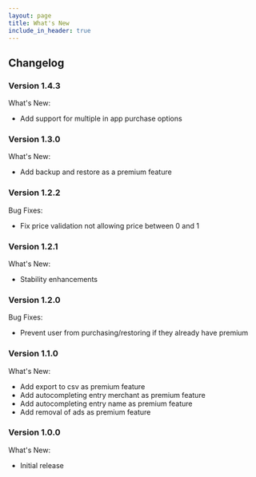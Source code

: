 ```yaml
---
layout: page
title: What's New
include_in_header: true
---
```


## Changelog

### **Version 1.4.3**

What's New:

- Add support for multiple in app purchase options

### **Version 1.3.0**

What's New:

- Add backup and restore as a premium feature

### **Version 1.2.2**

Bug Fixes:

- Fix price validation not allowing price between 0 and 1

### **Version 1.2.1**

What's New:

- Stability enhancements

### **Version 1.2.0**

Bug Fixes:

- Prevent user from purchasing/restoring if they already have premium

### **Version 1.1.0**

What's New:

- Add export to csv as premium feature
- Add autocompleting entry merchant as premium feature
- Add autocompleting entry name as premium feature
- Add removal of ads as premium feature

### **Version 1.0.0**

What's New:

- Initial release
